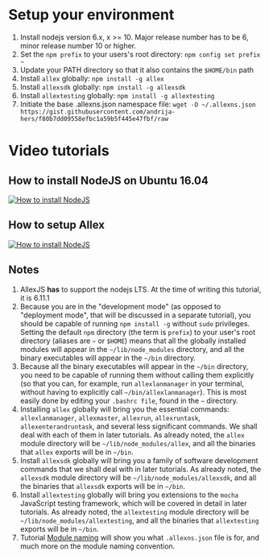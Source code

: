 # Setup your environment

1. Install nodejs version 6.x, x >= 10. Major release number has to be 6, minor release number 10 or higher.
2. Set the `npm prefix` to your users's root directory: `npm config set prefix ~`
3. Update your PATH directory so that it also contains the `$HOME/bin` path
4. Install `allex` globally: `npm install -g allex`
5. Install `allexsdk` globally: `npm install -g allexsdk`
6. Install `allextesting` globally: `npm install -g allextesting`
7. Initiate the base .allexns.json namespace file: `wget -O ~/.allexns.json https://gist.githubusercontent.com/andrija-hers/f80b7dd09558efbc1a59b5f445e47fbf/raw`

# Video tutorials

## How to install NodeJS on Ubuntu 16.04
[![How to install NodeJS](http://i.imgur.com/8f5Wagk.png)](https://www.youtube.com/watch?v=YwWp0lDAUL0&list=PLL4oKtMozSzVYFCSU-9Qv3UAMy528re2k)
## How to setup Allex
[![How to install NodeJS](http://i.imgur.com/2yznvKF.png)](https://www.youtube.com/watch?v=UOnGf5O1J04&list=PLL4oKtMozSzVYFCSU-9Qv3UAMy528re2k&index=2)

## Notes
1. AllexJS __has__ to support the nodejs LTS. At the time of writing this tutorial, it is 6.11.1
2. Because you are in the "development mode" (as opposed to "deployment mode", that will be discussed in a separate tutorial), you should be capable of running `npm install -g` without `sudo` privileges. Setting the default `npm` directory (the term is `prefix`) to your user's root directory (aliases are `~` or `$HOME`) means that all the globally installed modules will appear in the `~/lib/node_modules` directory, and all the binary executables will appear in the `~/bin` directory.
3. Because all the binary executables will appear in the `~/bin` directory, you need to be capable of running them without calling them explicitly (so that you can, for example, run `allexlanmanager` in your terminal, without having to explicitly call `~/bin/allexlanmanager`). This is most easily done by editing your `.bashrc file`, found in the `~` directory.
4. Installing `allex` globally will bring you the essential commands: `allexlanmanager`, `allexmaster`, `allexrun`, `allexruntask`, `allexenterandruntask`, and several less significant commands. We shall deal with each of them in later tutorials. As already noted, the `allex` module directory will be `~/lib/node_modules/allex`, and all the binaries that `allex` exports will be in `~/bin`.
5. Install `allexsdk` globally will bring you a family of software development commands that we shall deal with in later tutorials. As already noted, the `allexsdk` module directory will be `~/lib/node_modules/allexsdk`, and all the binaries that `allexsdk` exports will be in `~/bin`.
6. Install `allextesting` globally will bring you extensions to the `mocha` JavaScript testing framework, which will be covered in detail in later tutorials. As already noted, the `allextesting` module directory will be `~/lib/node_modules/allextesting`, and all the binaries that `allextesting` exports will be in `~/bin`.
7. Tutorial [Module naming](../development_basics/module_recognition.md) will show you what `.allexns.json` file is for, and much more on the module naming convention.
